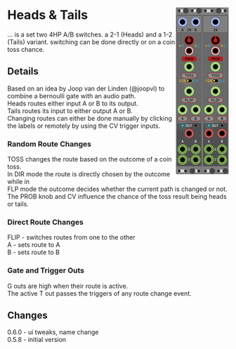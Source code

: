 # Heads & Tails <img align="right" src="images/tails_100.png"> <img align="right" src="images/heads_100.png">
... is a set two 4HP A/B switches. a 2-1 (Heads) and a 1-2 (Tails) variant.
switching can be done directly or on a coin toss chance.

## Details
Based on an idea by Joop van der Linden (@joopvl) to combine a bernoulli gate with an audio path.  
Heads routes either input A or B to its output.  
Tails routes its input to either output A or B.  
Changing routes can either be done manually by clicking the labels or remotely by using the CV trigger inputs.

### Random Route Changes
TOSS changes the route based on the outcome of a coin toss.  
In DIR mode the route is directly chosen by the outcome while in  
FLP mode the outcome decides whether the current path is changed or not.  
The PROB knob and CV influence the chance of the toss result being heads or tails.  

### Direct Route Changes  
FLIP - switches routes from one to the other  
A - sets route to A  
B - sets route to B  

### Gate and Trigger Outs  
G outs are high when their route is active.  
The active T out passes the triggers of any route change event.  

## Changes  
0.6.0 - ui tweaks, name change  
0.5.8 - initial version  

